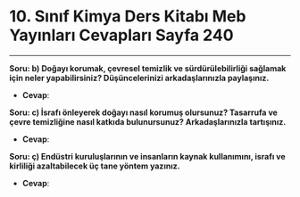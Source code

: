 # 10. Sınıf Kimya Ders Kitabı Meb Yayınları Cevapları Sayfa 240

---

**Soru: b) Doğayı korumak, çevresel temizlik ve sürdürülebilirliği sağlamak için neler yapabilirsiniz? Düşüncelerinizi arkadaşlarınızla paylaşınız.**

-   **Cevap**:

**Soru: c) İsrafı önleyerek doğayı nasıl korumuş olursunuz? Tasarrufa ve çevre temizliğine nasıl katkıda bulunursunuz? Arkadaşlarınızla tartışınız.**

-   **Cevap**:

**Soru: ç) Endüstri kuruluşlarının ve insanların kaynak kullanımını, israfı ve kirliliği azaltabilecek üç tane yöntem yazınız.**

-   **Cevap**: